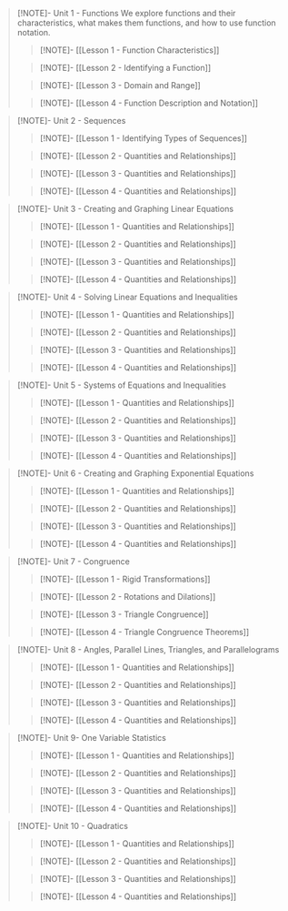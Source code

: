 >[!NOTE]- Unit 1 - Functions
>We explore functions and their characteristics, what makes them functions, and how to use function notation.
> >[!NOTE]- [[Lesson 1 - Function Characteristics]]
> 
> 
> >[!NOTE]- [[Lesson 2 - Identifying a Function]]
> 
> 
> >[!NOTE]- [[Lesson 3 - Domain and Range]]
> 
> 
> >[!NOTE]- [[Lesson 4 - Function Description and Notation]]

>[!NOTE]- Unit 2 - Sequences
> >[!NOTE]- [[Lesson 1 -  Identifying Types of Sequences]]
> 
> 
> >[!NOTE]- [[Lesson 2 - Quantities and Relationships]]
> 
> 
> >[!NOTE]- [[Lesson 3 - Quantities and Relationships]]
> 
> 
> >[!NOTE]- [[Lesson 4 - Quantities and Relationships]]

>[!NOTE]- Unit 3 - Creating and Graphing Linear Equations
> >[!NOTE]- [[Lesson 1 - Quantities and Relationships]]
> 
> 
> >[!NOTE]- [[Lesson 2 - Quantities and Relationships]]
> 
> 
> >[!NOTE]- [[Lesson 3 - Quantities and Relationships]]
> 
> 
> >[!NOTE]- [[Lesson 4 - Quantities and Relationships]]

>[!NOTE]- Unit 4 - Solving Linear Equations and Inequalities
> >[!NOTE]- [[Lesson 1 - Quantities and Relationships]]
> 
> 
> >[!NOTE]- [[Lesson 2 - Quantities and Relationships]]
> 
> 
> >[!NOTE]- [[Lesson 3 - Quantities and Relationships]]
> 
> 
> >[!NOTE]- [[Lesson 4 - Quantities and Relationships]]


>[!NOTE]- Unit 5 - Systems of Equations and Inequalities
> >[!NOTE]- [[Lesson 1 - Quantities and Relationships]]
> 
> 
> >[!NOTE]- [[Lesson 2 - Quantities and Relationships]]
> 
> 
> >[!NOTE]- [[Lesson 3 - Quantities and Relationships]]
> 
> 
> >[!NOTE]- [[Lesson 4 - Quantities and Relationships]]


>[!NOTE]- Unit 6 - Creating and Graphing Exponential Equations
> >[!NOTE]- [[Lesson 1 - Quantities and Relationships]]
> 
> 
> >[!NOTE]- [[Lesson 2 - Quantities and Relationships]]
> 
> 
> >[!NOTE]- [[Lesson 3 - Quantities and Relationships]]
> 
> 
> >[!NOTE]- [[Lesson 4 - Quantities and Relationships]]

>[!NOTE]- Unit 7 - Congruence
> >[!NOTE]- [[Lesson 1 - Rigid Transformations]]
> 
> 
> >[!NOTE]- [[Lesson 2 - Rotations and Dilations]]
> 
> 
> >[!NOTE]- [[Lesson 3 - Triangle Congruence]]
> 
> 
> >[!NOTE]- [[Lesson 4 - Triangle Congruence Theorems]]

>[!NOTE]- Unit 8 - Angles, Parallel Lines, Triangles, and Parallelograms
> >[!NOTE]- [[Lesson 1 - Quantities and Relationships]]
> 
> 
> >[!NOTE]- [[Lesson 2 - Quantities and Relationships]]
> 
> 
> >[!NOTE]- [[Lesson 3 - Quantities and Relationships]]
> 
> 
> >[!NOTE]- [[Lesson 4 - Quantities and Relationships]]

>[!NOTE]- Unit 9- One Variable Statistics
> >[!NOTE]- [[Lesson 1 - Quantities and Relationships]]
> 
> 
> >[!NOTE]- [[Lesson 2 - Quantities and Relationships]]
> 
> 
> >[!NOTE]- [[Lesson 3 - Quantities and Relationships]]
> 
> 
> >[!NOTE]- [[Lesson 4 - Quantities and Relationships]]

>[!NOTE]- Unit 10 - Quadratics
> >[!NOTE]- [[Lesson 1 - Quantities and Relationships]]
> 
> 
> >[!NOTE]- [[Lesson 2 - Quantities and Relationships]]
> 
> 
> >[!NOTE]- [[Lesson 3 - Quantities and Relationships]]
> 
> 
> >[!NOTE]- [[Lesson 4 - Quantities and Relationships]]

